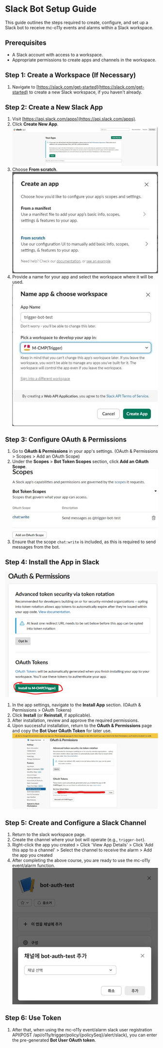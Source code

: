 # Slack Bot Setup Guide

This guide outlines the steps required to create, configure, and set up a Slack bot 
to receive mc-o11y events and alarms within a Slack workspace.

## Prerequisites

- A Slack account with access to a workspace.
- Appropriate permissions to create apps and channels in the workspace.

## Step 1: Create a Workspace (If Necessary)

1. Navigate to [https://slack.com/get-started](https://slack.com/get-started) to create a new Slack workspace, if you haven't already.

## Step 2: Create a New Slack App

1. Visit [https://api.slack.com/apps](https://api.slack.com/apps).
2. Click **Create New App**.  
![img.png](images/img.png)
3. Choose **From scratch**.  
![img.png](images/img2.png)
4. Provide a name for your app and select the workspace where it will be used.  
![img.png](images/img3.png)

## Step 3: Configure OAuth & Permissions

1. Go to **OAuth & Permissions** in your app's settings. (OAuth & Permissions > Scopes > Add an OAuth Scope)
2. Under the **Scopes** > **Bot Token Scopes** section, click **Add an OAuth Scope**.  
![img.png](images/img4.png)
3. Ensure that the scope `chat:write` is included, as this is required to send messages from the bot.

## Step 4: Install the App in Slack
![img.png](images/img7.png)
1. In the app settings, navigate to the **Install App** section. (OAuth & Permissions > OAuth Tokens)
2. Click **Install** (or **Reinstall**, if applicable).
3. After installation, review and approve the required permissions.
4. Upon successful installation, return to the **OAuth & Permissions** page and copy the **Bot User OAuth Token** for later use.
![img.png](images/img5.png)

## Step 5: Create and Configure a Slack Channel

1. Return to the slack workspace page.  
2. Create the channel where your bot will operate (e.g., `trigger-bot`).
3. Right-click the app you created > Click 'View App Details' > Click 'Add this app to a channel' > Select the channel to receive the alarm > Add the app you created
4. After completing the above course, you are ready to use the mc-o11y event/alarm function.
![img.png](images/img6.png)

## Step 6: Use Token

1. After that, when using the mc-o11y event/alarm slack user registration API(POST /api/o11y/trigger/policy/{policySeq}/alert/slack), you can enter the pre-generated **Bot User OAuth token**.